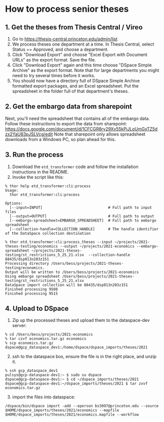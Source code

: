 # How to process senior theses

## 1. Get the theses from Thesis Central / Vireo
1. Go to https://thesis-central.princeton.edu/admin/list
2. We process theses one department at a time. In Thesis Central, select Status == Approved, and choose a department.
3. Click "Download Export" and choose "Excel Export with Document URLs" as the export format. Save the file. 
4. Click "Download Export" again and this time choose "DSpace Simple Archive" as the export format. Note that for large departments you might need to try several times before it works.
5. You should now have a directory full of DSpace Simple Archive formatted export packages, and an Excel spreadsheet. Put the spreadsheet in the folder full of that department's theses.

## 2. Get the embargo data from sharepoint
Next, you'll need the spreadsheet that contains all of the embargo data. Follow these instructions to export the data from sharepoint: https://docs.google.com/document/d/1CFCGR8ry29Xv55kPiJLoUmGxTZ5dzx2YaU83pJSLVcg/edit
Note that sharepoint only allows spreadsheet downloads from a Windows PC, so plan ahead for this.

## 3. Run the process
1. Download the `etd_transformer` code and follow the installation instructions in the README. 
2. Invoke the script like this:

```
% thor help etd_transformer:cli:process
Usage:
  thor etd_transformer:cli:process

Options:
  [--input=INPUT]                              # Full path to input files
  [--output=OUTPUT]                            # Full path to output
  [--embargo-spreadsheet=EMBARGO_SPREADSHEET]  # Full path to embargo spreadsheet
  [--collection-handle=COLLECTION_HANDLE]      # The handle identifier of the DataSpace collection destination

% thor etd_transformer:cli:process_theses --input ~/projects/2021-theses-testing/economics --output ~/projects/2021-economics --embargo-spreadsheet ~/projects/2021-theses-testing/st_restrictions_5_25_21.xlsx  --collection-handle 88435/dsp013n203z151
Processing directory /Users/bess/projects/2021-theses-testing/economics.
Output will be written to /Users/bess/projects/2021-economics
Using embargo spreadsheet /Users/bess/projects/2021-theses-testing/st_restrictions_5_25_21.xlsx
DataSpace import collection will be 88435/dsp013n203z151
Finished processing 9508
Finished processing 9515
```

## 4. Upload to DSpace
1. Zip up the processed theses and upload them to the dataspace-dev server:

```
% cd /Users/bess/projects/2021-economics
% tar czvf economics.tar.gz economics
% scp economics.tar.gz dspace@gcp_dataspace_dev1:/home/dspace/dspace_imports/theses/2021
```

2. ssh to the dataspace box, ensure the file is in the right place, and unzip it.

```
% ssh gcp_dataspace_dev1
pulsys@gcp-dataspace-dev1:~ $ sudo su dspace
dspace@gcp-dataspace-dev1:~ $ cd ~/dspace_imports/theses/2021
dspace@gcp-dataspace-dev1:~/dspace_imports/theses/2021 $ tar zxvf economics.tar.gz
```

3. import the files into dataspace:

```
/dspace/bin/dspace import -add --eperson bs3097@princeton.edu --source $HOME/dspace_imports/theses/2021/economics --mapfile $HOME/dspace_imports/theses/2021/economics.mapfile --workflow
```